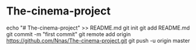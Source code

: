 # The-cinema-project
echo "# The-cinema-project" >> README.md
git init
git add README.md
git commit -m "first commit"
git remote add origin https://github.com/Nnas/The-cinema-project.git
git push -u origin master
